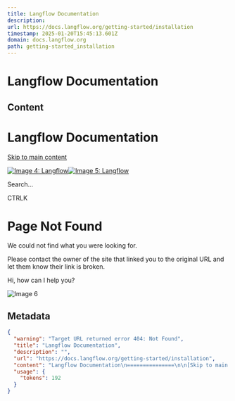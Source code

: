 ```yaml
---
title: Langflow Documentation
description: 
url: https://docs.langflow.org/getting-started/installation
timestamp: 2025-01-20T15:45:13.601Z
domain: docs.langflow.org
path: getting-started_installation
---
```


# Langflow Documentation



## Content

Langflow Documentation
===============

[Skip to main content](https://docs.langflow.org/getting-started/installation#__docusaurus_skipToContent_fallback)

[![Image 4: Langflow](https://docs.langflow.org/img/langflow-logo-black.svg)![Image 5: Langflow](https://docs.langflow.org/img/langflow-logo-white.svg)](https://docs.langflow.org/)

[](https://github.com/langflow-ai/langflow)[](https://twitter.com/langflow_ai)[](https://discord.gg/EqksyE2EX9)

Search...

CTRLK

Page Not Found
==============

We could not find what you were looking for.

Please contact the owner of the site that linked you to the original URL and let them know their link is broken.

Hi, how can I help you?

![Image 6](https://docs.langflow.org/img/langflow-icon-black-transparent.svg)

## Metadata

```json
{
  "warning": "Target URL returned error 404: Not Found",
  "title": "Langflow Documentation",
  "description": "",
  "url": "https://docs.langflow.org/getting-started/installation",
  "content": "Langflow Documentation\n===============\n\n[Skip to main content](https://docs.langflow.org/getting-started/installation#__docusaurus_skipToContent_fallback)\n\n[![Image 4: Langflow](https://docs.langflow.org/img/langflow-logo-black.svg)![Image 5: Langflow](https://docs.langflow.org/img/langflow-logo-white.svg)](https://docs.langflow.org/)\n\n[](https://github.com/langflow-ai/langflow)[](https://twitter.com/langflow_ai)[](https://discord.gg/EqksyE2EX9)\n\nSearch...\n\nCTRLK\n\nPage Not Found\n==============\n\nWe could not find what you were looking for.\n\nPlease contact the owner of the site that linked you to the original URL and let them know their link is broken.\n\nHi, how can I help you?\n\n![Image 6](https://docs.langflow.org/img/langflow-icon-black-transparent.svg)",
  "usage": {
    "tokens": 192
  }
}
```
